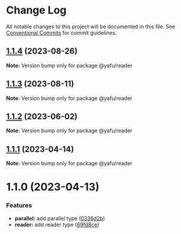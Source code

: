 # Change Log

All notable changes to this project will be documented in this file.
See [Conventional Commits](https://conventionalcommits.org) for commit guidelines.

## [1.1.4](https://github.com/TheLudd/yafu-mono/compare/@yafu/reader@1.1.3...@yafu/reader@1.1.4) (2023-08-26)

**Note:** Version bump only for package @yafu/reader

## [1.1.3](https://github.com/TheLudd/yafu-mono/compare/@yafu/reader@1.1.2...@yafu/reader@1.1.3) (2023-08-11)

**Note:** Version bump only for package @yafu/reader

## [1.1.2](https://github.com/TheLudd/yafu-mono/compare/@yafu/reader@1.1.1...@yafu/reader@1.1.2) (2023-06-02)

**Note:** Version bump only for package @yafu/reader

## [1.1.1](https://github.com/TheLudd/yafu-mono/compare/@yafu/reader@1.1.0...@yafu/reader@1.1.1) (2023-04-14)

**Note:** Version bump only for package @yafu/reader

# 1.1.0 (2023-04-13)

### Features

- **parallel:** add parallel type ([0336d2b](https://github.com/TheLudd/yafu-mono/commit/0336d2b6ad60a6c2948d88b8efdf412da3d3ee0f))
- **reader:** add reader type ([69fd8ce](https://github.com/TheLudd/yafu-mono/commit/69fd8ce0dd6bba4d46cf370ab6b200acb66c2882))
